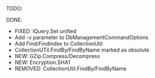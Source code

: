 TODO:

DONE:
* FIXED: IQuery<T>.Set unified
* Add -v parameter to DbManagementCommandOptions
* Add Find/FindIndex to CollectionUtil
* CollectionUTil.FindBy/FindByName marked as obsolute
* NEW: GZip.Compress/Decompress
* NEW: Encryption.SHA1
* REMOVED: CollectionUtil.FindBy/FindByName
